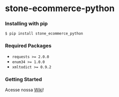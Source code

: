 # stone-ecommerce-python

### Installing with pip
```terminal
$ pip install stone_ecommerce_python
```

### Required Packages

- `requests >= 2.0.0`
- `enum34 >= 1.0.0`
- `xmltodict >= 0.9.2`

### Getting Started

Acesse nossa [Wiki](https://github.com/stone-pagamentos/stone-ecommerce-python/wiki)!
